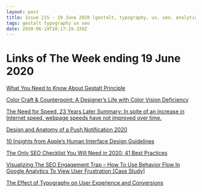 ```yaml
---
layout: post
title: Issue 215 - 19 June 2020 (gestalt, typography, ux, seo, analytics)
tags: gestalt typography ux seo
date: 2020-06-19T18:17:19.339Z
---
```

# Links of The Week ending 19 June 2020

<a href="https://uxplanet.org/what-you-need-to-know-about-gestalt-principle-c440f5d7fc1d" title="What You Need to Know About Gestalt Principle" alt="What You Need to Know About Gestalt Principle" target="_blank">What You Need to Know About Gestalt Principle</a>

<a href="https://alistapart.com/article/a-designers-life-with-color-vision-deficiency/" title="Color Craft & Counterpoint: A Designer’s Life with Color Vision Deficiency" alt="Color Craft & Counterpoint: A Designer’s Life with Color Vision Deficiency" target="_blank">Color Craft & Counterpoint: A Designer’s Life with Color Vision Deficiency</a>

<a href="https://www.nngroup.com/articles/the-need-for-speed/" title="The Need for Speed, 23 Years Later" alt="The Need for Speed, 23 Years Later" target="_blank">The Need for Speed, 23 Years Later Summary: In spite of an increase in Internet speed, webpage speeds have not improved over time.</a>

<a href="https://onesignal.com/blog/push-notification-design-anatomy/" title="Design and Anatomy of a Push Notification 2020" alt="Design and Anatomy of a Push Notification 2020" target="_blank">Design and Anatomy of a Push Notification 2020</a>

<a href="https://uxdesign.cc/10-insights-from-apples-human-interface-design-guidelines-176ab7d505ae" title="10 Insights from Apple’s Human Interface Design Guidelines" alt="10 Insights from Apple’s Human Interface Design Guidelines" target="_blank">10 Insights from Apple’s Human Interface Design Guidelines</a>

<a href="https://www.semrush.com/blog/seo-checklist/" title="The Only SEO Checklist You Will Need in 2020: 41 Best Practices" alt="The Only SEO Checklist You Will Need in 2020: 41 Best Practices" target="_blank">The Only SEO Checklist You Will Need in 2020: 41 Best Practices</a>

<a href="https://www.gsqi.com/marketing-blog/user-frustration-behavior-flow-google-analytics/" title="Visualizing The SEO Engagement Trap – How To Use Behavior Flow In Google Analytics To View User Frustration [Case Study]" alt="Visualizing The SEO Engagement Trap – How To Use Behavior Flow In Google Analytics To View User Frustration [Case Study]" target="_blank">Visualizing The SEO Engagement Trap – How To Use Behavior Flow In Google Analytics To View User Frustration [Case Study]</a>

<a href="https://cxl.com/blog/the-effects-of-typography-on-user-experience-conversions/" title="The Effect of Typography on User Experience and Conversions" alt="The Effect of Typography on User Experience and Conversions" target="_blank">The Effect of Typography on User Experience and Conversions</a>
